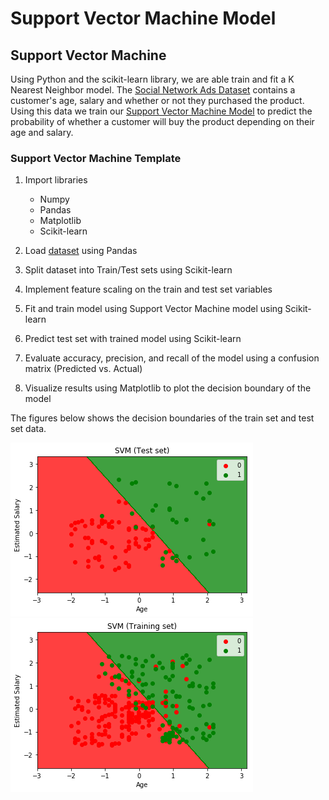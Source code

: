 # Support Vector Machine Model

## Support Vector Machine

Using Python and the scikit-learn library, we are able train and fit a K Nearest Neighbor model.
The [Social Network Ads Dataset](./Social_Network_Ads.csv) contains a customer's age, salary and whether or not they purchased the product.
Using this data we train our [Support Vector Machine Model](./svm.py) to predict the probability of whether a customer will buy the product depending on their age and salary.

### Support Vector Machine Template

  1. Import libraries
      - Numpy
      - Pandas
      - Matplotlib
      - Scikit-learn

  2. Load [dataset](./Social_Network_Ads.csv) using Pandas

  3. Split dataset into Train/Test sets using Scikit-learn

  4. Implement feature scaling on the train and test set variables

  5. Fit and train model using Support Vector Machine model using Scikit-learn

  6. Predict test set with trained model using Scikit-learn

  7. Evaluate accuracy, precision, and recall of the model using a confusion matrix (Predicted vs. Actual)

  8. Visualize results using Matplotlib to plot the decision boundary of the model

The figures below shows the decision boundaries of the train set and test set data.

![Test Set](./test.png)
![Train Set](./train.png)
